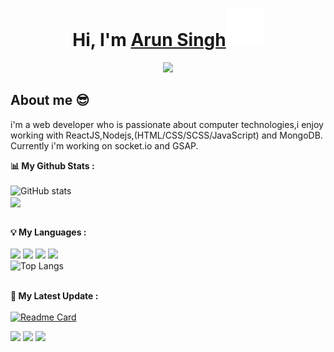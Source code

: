 # <h1 align="center">Hi, I'm <a href="https://github.com/arunsingh28">Arun Singh<a><img src="https://github.com/Kathryn-Jie/Kathryn-Jie/blob/main/wave.gif" width="60px" /></h1>
    
<p align="center">
    <img width="200" src="https://user-images.githubusercontent.com/5713670/87202985-820dcb80-c2b6-11ea-9f56-7ec461c497c3.gif">




## About me 😎 

i'm a web developer who is passionate about computer technologies,i enjoy working with ReactJS,Nodejs,(HTML/CSS/SCSS/JavaScript) and MongoDB.
Currently i'm working on socket.io and GSAP. 

<strong>📊 My Github Stats :</strong><br><br>
![GitHub stats](https://github-readme-stats.vercel.app/api?username=arunsingh28&show_icons=true&count_private=true&include_all_commits=true&theme=radical)<br>
<img align="center" src="https://github-readme-streak-stats.herokuapp.com/?user=arunsingh28&theme=radical&hide_border=true"/><br><br>


<strong>💡 My Languages :</strong><br><br>
<img src="https://img.shields.io/badge/-JS-lightgrey?style=for-the-badge&logo=appveyor"/>
<img src="https://img.shields.io/badge/-HTML-lightgrey?style=for-the-badge&logo=appveyor"/>
<img src="https://img.shields.io/badge/-CSS-lightgrey?style=for-the-badge&logo=appveyor"/>
<img src="https://img.shields.io/badge/-React-lightgrey?style=for-the-badge&logo=appveyor"/><br>
![Top Langs](https://github-readme-stats.vercel.app/api/top-langs/?username=arunsingh28&langs_count_private=true&theme=radical&card_width=445)<br><br>



<strong>🚀 My Latest Update :</strong><br><br>
[![Readme Card](https://github-readme-stats.vercel.app/api/pin/?username=arunsingh28&repo=arunsingh28&theme=radical)](https://github.com/arunsingh28/arunsingh28)
</div>
</p>



<img src="https://img.shields.io/badge/arunsingh28aug.as@gmail.com-%23D14836.svg?&style=for-the-badge&logo=gmail&logoColor=white" href="https://gmail.com">  
<a  href="https://www.instagram.com/arun.singh28"><img src="https://img.shields.io/badge/@arun.singh28-%23E4405F.svg?&style=for-the-badge&logo=instagram&logoColor=white"></a>   <a href="https://www.linkedin.com/in/arunsingh28"><img src="https://img.shields.io/badge/@arun.singh28-%23E4405F.svg?&style=for-the-badge&logo=linkedin&logoColor=white"></a>


